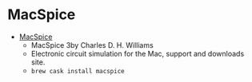 # MacSpice
- [MacSpice](https://www.macspice.com/)
  -  MacSpice 3by Charles D. H. Williams
  - Electronic circuit simulation for the Mac, support and downloads site.
  - `brew cask install macspice`
